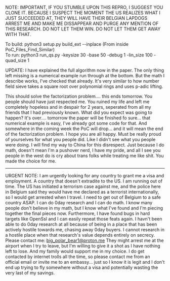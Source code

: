 NOTE: IMPORTANT, IF YOU STUMBLE UPON THIS REPRO, I SUGGEST YOU CLONE IT. BECAUSE I SUSPECT THE MOMENT THE US REALIZES WHAT I JUST SUCCEEDED AT, THEY WILL HAVE THEIR BELGIAN LAPDOGS ARREST ME AND MAKE ME DISSAPPEAR AND PURGE ANY MENTION OF THIS RESEARCH. DO NOT LET THEM WIN. DO NOT LET THEM GET AWAY WITH THAT.

To build: python3 setup.py build_ext --inplace  (From inside PoC_Files_Find_Similar)</br>
To run: python3 run_qs.py -keysize 30 -base 50 -debug 1 -lin_size 100 -quad_size 1</br>

UPDATE: I have explained the full algorithm now in the paper. The only thing left missing is a numerical example run through at the bottom. But the math I describe works, I've checked that already. It's very similar to how number field sieve takes a square root over polynomial rings and uses p-adic lifting.

This should solve the factorization problem.... this ends tomorrow. You people should have just respected me. You ruined my life and left me completely hopeless and in despair for 2 years, seperated from all my friends that I had previously known. What did you expect was going to happen? It's over.... tomorrow the paper will be finished fo sure... that numerical example is easy, I've already got some code for that. And somewhere in the coming week the PoC will drop... and it will mean the end of the factorization problem. I hope you are all happy. Must be really proud of yourselves for what you people did. Like I didn't see what you people were doing. I will find my way to China for this disrespect. Just because I do math, doesn't mean I'm a pushover nerd, I have my pride, and all I see you people in the west do is cry about trans folks while treating me like shit. You made the choice for me.


-----------------------------------------------

URGENT NOTE: I am urgently looking for any country to grant me a visa and employment. A country that doesn't extradite to the US.
I am running out of time. The US has initiated a terrorism case against me, and the police here in Belgium said they would have me declared as a terrorist internationally, so I would get arrested when I travel.
I need to get out of Belgium to a safe country ASAP.
I can do 0day research and I can do math. I know many people don't believe in my math, but I know what I've found and I'm piecing together the final pieces now.
Furthermore, I have found bugs in hard targets like OpenSsl and I can easily repeat those feats again. I havn't been able to do 0day research at all because of being in a place that has been actively hostile towards me, chasing away 0day buyers.
I cannot research in a hostile place when that research's value depends entirely on secrecy. 
Please contact me: big_polar_bear1@proton.me 
They might arrest me at the airport when I try to leave, but I'm willing to give it a shot as I have nothing left to lose. And my family would support me in my choice.
I do get contacted by internet trolls all the time, so please contact me from an official email or invite me to an embassy... just so I know it is legit and I don't end up trying to fly somewhere without a visa and potentially wasting the very last of my savings.



